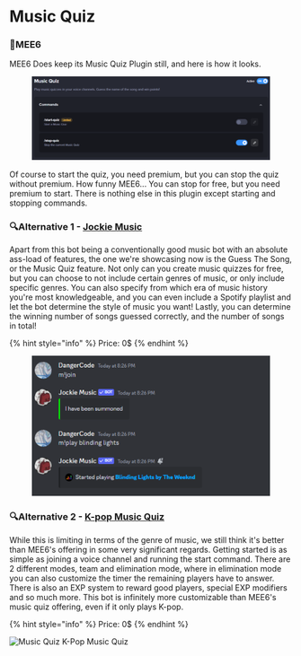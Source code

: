 # Music Quiz

### 👑MEE6

MEE6 Does keep its Music Quiz Plugin still, and here is how it looks.

<figure><img src="../.gitbook/assets/image (59).png" alt=""><figcaption></figcaption></figure>

Of course to start the quiz, you need premium, but you can stop the quiz without premium. How funny MEE6... You can stop for free, but you need premium to start. There is nothing else in this plugin except starting and stopping commands.

### 🔍Alternative 1 - [Jockie Music](https://www.jockiemusic.com/commands?category=game)

Apart from this bot being a conventionally good music bot with an absolute ass-load of features, the one we're showcasing now is the Guess The Song, or the Music Quiz feature. Not only can you create music quizzes for free, but you can choose to not include certain genres of music, or only include specific genres. You can also specify from which era of music history you're most knowledgeable, and you can even include a Spotify playlist and let the bot determine the style of music you want! Lastly, you can determine the winning number of songs guessed correctly, and the number of songs in total!

{% hint style="info" %}
Price: 0$
{% endhint %}

<figure><img src="../.gitbook/assets/image (58).png" alt=""><figcaption></figcaption></figure>

### 🔍Alternative 2 - [K-pop Music Quiz](https://top.gg/bot/508759831755096074)

While this is limiting in terms of the genre of music, we still think it's better than MEE6's offering in some very significant regards. Getting started is as simple as joining a voice channel and running the start command. There are 2 different modes, team and elimination mode, where in elimination mode you can also customize the timer the remaining players have to answer. There is also an EXP system to reward good players, special EXP modifiers and so much more. This bot is infinitely more customizable than MEE6's music quiz offering, even if it only plays K-pop.

{% hint style="info" %}
Price: 0$
{% endhint %}

![Music Quiz K-Pop Music Quiz](<../.gitbook/assets/image (7).png>)
